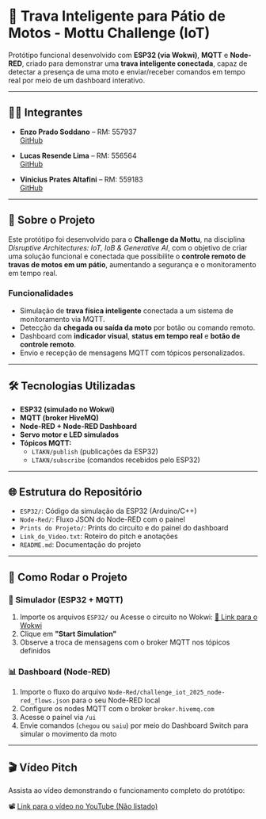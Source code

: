 # 🔐 Trava Inteligente para Pátio de Motos - Mottu Challenge (IoT)

Protótipo funcional desenvolvido com **ESP32 (via Wokwi)**, **MQTT** e **Node-RED**, criado para demonstrar uma **trava inteligente conectada**, capaz de detectar a presença de uma moto e enviar/receber comandos em tempo real por meio de um dashboard interativo.

---

## 👨‍💻 Integrantes

- **Enzo Prado Soddano** – RM: 557937  
  [GitHub](https://github.com/DerBrasilianer)

- **Lucas Resende Lima** – RM: 556564  
  [GitHub](https://github.com/lucasresendelima)

- **Vinicius Prates Altafini** – RM: 559183  
  [GitHub](https://github.com/vinicius945)

---

## 📡 Sobre o Projeto

Este protótipo foi desenvolvido para o **Challenge da Mottu**, na disciplina *Disruptive Architectures: IoT, IoB & Generative AI*, com o objetivo de criar uma solução funcional e conectada que possibilite o **controle remoto de travas de motos em um pátio**, aumentando a segurança e o monitoramento em tempo real.

### Funcionalidades

- Simulação de **trava física inteligente** conectada a um sistema de monitoramento via MQTT.
- Detecção da **chegada ou saída da moto** por botão ou comando remoto.
- Dashboard com **indicador visual**, **status em tempo real** e **botão de controle remoto**.
- Envio e recepção de mensagens MQTT com tópicos personalizados.

---

## 🛠️ Tecnologias Utilizadas

- **ESP32 (simulado no Wokwi)**
- **MQTT (broker HiveMQ)**
- **Node-RED + Node-RED Dashboard**
- **Servo motor e LED simulados**
- **Tópicos MQTT:**
  - `LTAKN/publish` (publicações da ESP32)
  - `LTAKN/subscribe` (comandos recebidos pelo ESP32)

---

## 🌐 Estrutura do Repositório

- `ESP32/`: Código da simulação da ESP32 (Arduino/C++)
- `Node-Red/`: Fluxo JSON do Node-RED com o painel
- `Prints do Projeto/`: Prints do circuito e do painel do dashboard
- `Link_do_Video.txt`: Roteiro do pitch e anotações
- `README.md`: Documentação do projeto

---

## 🚀 Como Rodar o Projeto

### 🔧 Simulador (ESP32 + MQTT)

1. Importe os arquivos `ESP32/` ou Acesse o circuito no Wokwi: [🔗 Link para o Wokwi](https://wokwi.com/projects/431856122530881537)
2. Clique em **"Start Simulation"**
3. Observe a troca de mensagens com o broker MQTT nos tópicos definidos

### 📊 Dashboard (Node-RED)

1. Importe o fluxo do arquivo `Node-Red/challenge_iot_2025_node-red_flows.json` para o seu Node-RED local
2. Configure os nodes MQTT com o broker `broker.hivemq.com`
3. Acesse o painel via `/ui`
4. Envie comandos (`chegou` ou `saiu`) por meio do Dashboard Switch para simular o movimento da moto

---

## 🎬 Vídeo Pitch

Assista ao vídeo demonstrando o funcionamento completo do protótipo:

📽️ [Link para o vídeo no YouTube (Não listado)](https://youtube.com/SEU_LINK_AQUI)
